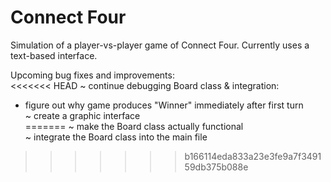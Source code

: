 # Connect Four

Simulation of a player-vs-player game of Connect Four. Currently uses a text-based interface.


Upcoming bug fixes and improvements:<br />
<<<<<<< HEAD
~ continue debugging Board class & integration:<br />
  - figure out why game produces "Winner" immediately after first turn<br />
~ create a graphic interface<br />
=======
~ make the Board class actually functional<br />
~ integrate the Board class into the main file<br />
>>>>>>> b166114eda833a23e3fe9a7f349159db375b088e
